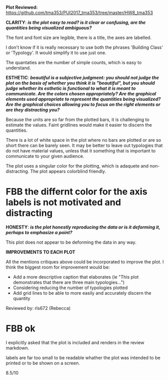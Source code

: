 **Plot Reviewed:** https://github.com/tma353/PUI2017_tma353/tree/master/HW8_tma353


**CLARITY**: *****is the plot easy to read? is it clear or confusing, are the quantities being visualized ambiguous?*****


The font and font size are legible, there is a title, the axes are labelled. 

I don't know if it is really necessary to use both the phrases 'Building Class' or 'Typology'. It would simplify it to use just one. 

The quantaties are the number of simple counts, which is easy to understand. 

**ESTHETIC**: *****beautiful is a subjective judgment: you should not judge the plot on the basis of whether you think it is 
"beautiful", but you should judge whether its esthetic is functional to what it is meant to communicate. Are the colors 
chosen appropriately? Are the graphical elements used appropriate to represent the quantities being visualized? 
Are the graphical choices allowing you to focus on the right elements or are they distracting you?*****

Because the units are so far from the plotted bars, it is challenging to estimate the values. Faint gridlines would make it easier to discern the quantities. 

There is a lot of white space in the plot where no bars are plotted or are so short there can be barely seen. It may be better to leave out typologies that do not have material values, unless that it something that is important to communicate to your given audience. 

The plot uses a singular color for the plotting, which is adaquete and non-distracting. The plot appears colorblind friendly. 
# FBB the differnt color for the axis labels is not motivated and distracting

**HONESTY**: *****is the plot honestly reproducing the data or is it deforming it, perhaps to emphasize a point?*****

This plot does not appear to be deforming the data in any way. 


**IMPROVEMENTS TO EACH PLOT**

All the mentions critiques above could be incorporated to improve the plot. I think the biggest room for improvement would be: 

- Add a more descriptive caption that elaborates (ie "This plot demonstrates that there are three main typologies...") 
- Considering reducing the number of typologies plotted 
- Add grid lines to be able to more easily and accurately discern the quantity 



Reviewed by: rls672 (Rebecca) 

# FBB ok
I explicitly asked that the plot is included and renders in the review markdown.

labels are far too small to be readable whather the plot was intended to be printed or to be shown on a screen. 

8.5/10
